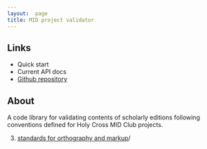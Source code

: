 ```yaml
---
layout:  page
title: MID project validator
---
```



## Links


-   Quick start
-   Current API docs
-   [Github repository](https://github.com/HCMID/projectvalidator)


## About

A code library for validating contents of scholarly editions following conventions defined for Holy Cross  MID Club projects.


3.  [standards for orthography and markup](generalizing)/
